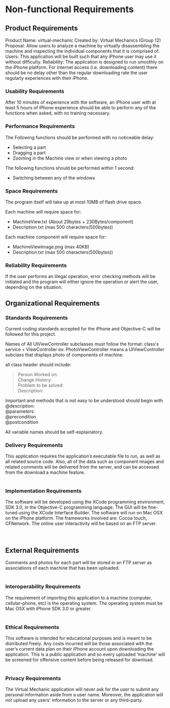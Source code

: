 # Non-functional Requirements #
## Product Requirements ##
Product Name: virtual-mechanic
Created by: Virtual Mechanics (Group 12)
Proposal: Allow users to analyze a machine by virtually disassembling the machine and inspecting the individual components that it is comprised of.
Users: This application will be built such that any iPhone user may use it without difficulty.
Reliability: The application is designed to run smoothly on the iPhone platform. For internet access (i.e. downloading content) there should be no delay other than the regular downloading rate the user regularly experiences with their iPhone.

### Usability Requirements ###
After 10 minutes of experience with the software, an iPhone user with at least 5 hours of iPhone experience should be able to perform any of the functions when asked, with no training necessary.

### Performance Requirements ###
The Following functions should be performed with no noticeable delay:
  * Selecting a part
  * Dragging a part
  * Zooming in the Machine view or when viewing a photo


The following functions should be performed within 1 second:
  * Switching between any of the windows

### Space Requirements ###
The program itself will take up at most 10MB of flash drive space.

Each machine will require space for:
  * MachineView.txt (About 29bytes + 230Bytes/component)
  * Description.txt (max 500 characters(500bytes))

Each machine component will require space for:
  * MachineViewImage.png (max 40KB)
  * Description.txt (max 500 characters(500bytes))

### Reliability Requirements ###
If the user performs an illegal operation, error checking methods will be initiated and the program will either ignore the operation or alert the user, depending on the situation.


## Organizational Requirements ##
### Standards Requirements ###
Current coding standards accepted for the iPhone and Objective-C will be followed for this project.


Names of All UIViewController subclasses must follow the format:  class's service + ViewController
ex:  PhotoViewController  means a UIViewController subclass that displays photo of components of machine.

all class header should include:<br>
<blockquote>Person Worked on: <br>
Change History: <br>
Problem to be solved: <br>
Description: <br></blockquote>


Important and methods  that is not easy to be understood should begin with<br>
@description:<br>
@parameters:<br>
@precondition<br>
@postcondition<br>

All variable names should be self-explainatory.</br>


<h3>Delivery Requirements</h3>
This application requires the application’s executable file to run, as well as all related source code. Also, all of the data such as component images and related comments will be delivered from the server, and can be accessed from the download a machine feature.<br>
<br>
<h3>Implementation Requirements</h3>
The software will be developed using the XCode programming environment, SDK 3.0, in the Objective-C programming language. The GUI will be fine-tuned using the XCode Interface Builder. The software will run on Mac OSX on the iPhone platform. The frameworks involved are: Cocoa touch, CFNetwork. The online user interactivity will be based on an FTP server.<br>
<br>
<br>
<h2>External Requirements</h2>
Comments and photos for each part will be stored in an FTP server as associations of each machine that has been uploaded.<br>
<br>
<h3>Interoperability Requirements</h3>
The requirement of importing this application to a machine (computer, cellular-phone, etc) is the operating system. The operating system must be Mac OSX with iPhone SDK 3.0 or greater.<br>
<br>
<h3>Ethical Requirements</h3>
This software is intended for educational purposes and is meant to be distributed freely. Any costs incurred will be those associated with the user’s current data plan on their iPhone account upon downloading the application. This is a public application and so every uploaded ‘machine’ will be screened for offensive content before being released for download.<br>
<br>
<h3>Privacy Requirements</h3>
The Virtual Mechanic application will never ask for the user to submit any personal information aside from a user name. Moreover, the application will not upload any users' information to the server or any third-party.